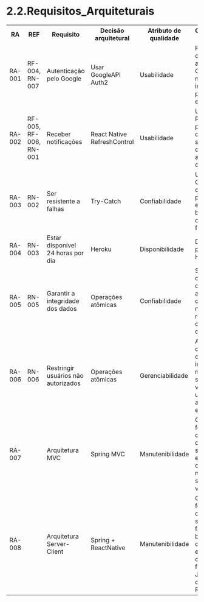 # 2.2.Requisitos_Arquiteturais


<table>
    <tr>
        <th>RA</th>
        <th>REF</th>
        <th>Requisito</th>
        <th>Decisão arquitetural</th>
        <th>Atributo de qualidade</th>
        <th>Contemplação das RA</th>
        <th>Prioridade</th>
    </tr>
    <tr>
        <td>RA-001</td>
        <td>RF-004, RN-007</td>
        <td>Autenticação pelo Google</td>
        <td>Usar GoogleAPI Auth2</td>
        <td>Usabilidade</td>
        <td>Front-end se comunica com a API do Google e manda as informações para o back-end</td>
        <td>Importante</td>
    </tr>
    <tr>
        <td>RA-002</td>
        <td>RF-005, RF-006, RN-001</td>
        <td>Receber notificações</td>
        <td>React Native RefreshControl</td>
        <td>Usabilidade</td>
        <td>Uso do RefreshControl para permitir que o usuário sincronize os dados da aplicação com o servidor</td>
        <td>Essencial</td>
    </tr>
    <tr>
        <td>RA-003</td>
        <td>RN-002</td>
        <td>Ser resistente a falhas</td>
        <td>Try-Catch</td>
        <td>Confiabilidade</td>
        <td>Uso de Try-Catch's em operações passíveis de erros tanto no back-end como no front-end</td>
        <td>Essencial</td>
    </tr>
    <tr>
        <td>RA-004</td>
        <td>RN-003</td>
        <td>Estar disponível 24 horas por dia</td>
        <td>Heroku</td>
        <td>Disponibilidade</td>
        <td>Deploy na plataforma Heroku</td>
        <td>Desejável</td>
    </tr>
    <tr>
        <td>RA-005</td>
        <td>RN-005</td>
        <td>Garantir a integridade dos dados</td>
        <td>Operações atômicas</td>
        <td>Confiabilidade</td>
        <td>Se algum erro ocorrer duurante atualização ou criação de novos registros, a operação é desfeita</td>
        <td>Essencial</td>
    </tr>
    <tr>
        <td>RA-006</td>
        <td>RN-006</td>
        <td>Restringir usuários não autorizados</td>
        <td>Operações atômicas</td>
        <td>Gerenciabilidade</td>
        <td>Antes de qualquer operação de inserção ou modificação, o sistema verifica se o usuário é o autor da entidade</td>
        <td>Essencial</td>
    </tr>
    <tr>
        <td>RA-007</td>
        <td></td>
        <td>Arquitetura MVC</td>
        <td>Spring MVC</td>
        <td>Manutenibilidade</td>
        <td>O back-end foi desenvolvido com separação entre controllers, models, services e views</td>
        <td>Importante</td>
    </tr>
    <tr>
        <td>RA-008</td>
        <td></td>
        <td>Arquitetura Server-Client</td>
        <td>Spring + ReactNative</td>
        <td>Manutenibilidade</td>
        <td>O back-end foi desenvolvido separado do front. Sendo o back desenvolvido em Java com o Spring, e o front em JavaScript com ReactNative</td>
        <td>Importante</td>
    </tr>
</table>